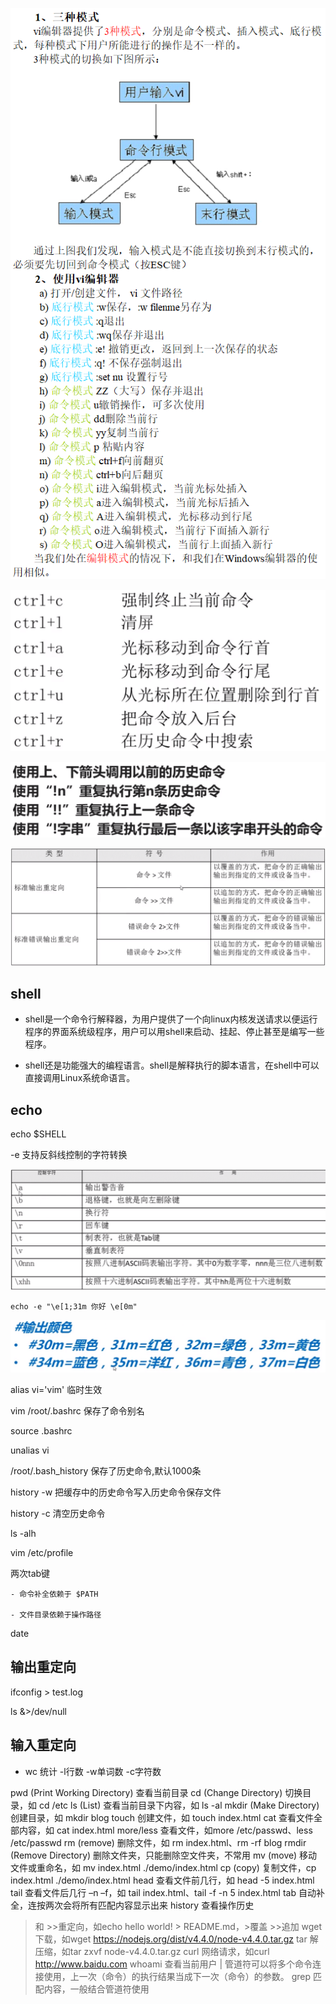 ![](/assets/360截图17940622107137107.png)

![](/assets/360截图184702017878114.png)

![](/assets/360截图16720407100111136.png)

![](/assets/360截图17860603494875.png)


## shell

* shell是一个命令行解释器，为用户提供了一个向linux内核发送请求以便运行程序的界面系统级程序，用户可以用shell来启动、挂起、停止甚至是编写一些程序。

* shell还是功能强大的编程语言。shell是解释执行的脚本语言，在shell中可以直接调用Linux系统命语言。

## echo

echo $SHELL

-e    支持反斜线控制的字符转换

![](/assets/360截图176808038110297.png)

`echo -e "\e[1;31m 你好 \e[0m"`

![](/assets/360截图16821217658050.png)

alias vi='vim'    临时生效

vim /root/.bashrc    保存了命令别名

source .bashrc

unalias vi

/root/.bash_history    保存了历史命令,默认1000条

history -w    把缓存中的历史命令写入历史命令保存文件

history -c    清空历史命令

ls -alh

vim /etc/profile

两次tab键

    - 命令补全依赖于 $PATH

    - 文件目录依赖于操作路径

date



## 输出重定向

ifconfig > test.log

ls &>/dev/null



## 输入重定向

- wc 统计    -l行数    -w单词数    -c字符数 









pwd (Print Working Directory) 查看当前目录
cd (Change Directory) 切换目录，如 cd /etc
ls (List) 查看当前目录下内容，如 ls -al
mkdir (Make Directory) 创建目录，如 mkdir blog
touch 创建文件，如 touch index.html
cat 查看文件全部内容，如 cat index.html
more/less 查看文件，如more /etc/passwd、less /etc/passwd
rm (remove) 删除文件，如 rm index.html、rm -rf  blog
rmdir (Remove Directory) 删除文件夹，只能删除空文件夹，不常用
mv (move) 移动文件或重命名，如 mv index.html ./demo/index.html
cp (copy) 复制文件，cp index.html ./demo/index.html
head 查看文件前几行，如 head -5 index.html
tail 查看文件后几行 –n –f，如 tail index.html、tail -f -n 5 index.html 
tab 自动补全，连按两次会将所有匹配内容显示出来
history 查看操作历史
> 和 >>重定向，如echo hello world! > README.md，>覆盖 >>追加
wget 下载，如wget https://nodejs.org/dist/v4.4.0/node-v4.4.0.tar.gz
tar 解压缩，如tar zxvf node-v4.4.0.tar.gz
curl 网络请求，如curl http://www.baidu.com
whoami 查看当前用户
| 管道符可以将多个命令连接使用，上一次（命令）的执行结果当成下一次（命令）的参数。
grep 匹配内容，一般结合管道符使用

